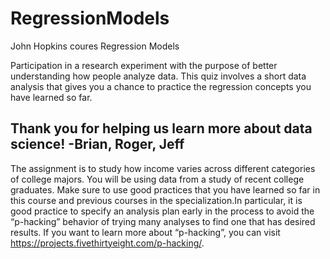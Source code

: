 # RegressionModels
John Hopkins coures Regression Models

Participation in a research experiment with the purpose of better understanding how people analyze data.  This quiz involves a short data analysis that gives you a chance to practice the regression concepts you have learned so far.

Thank you for helping us learn more about data science! -Brian, Roger, Jeff
-----------------------------
The assignment is to study how income varies across different categories of college majors. You will be using data from a study of recent college graduates. Make sure to use good practices that you have learned so far in this course and previous courses in the specialization.In particular, it is good practice to specify an analysis plan early in the process to avoid the “p-hacking” behavior of trying many analyses to find one that has desired results. If you want to learn more about “p-hacking”, you can visit https://projects.fivethirtyeight.com/p-hacking/.
